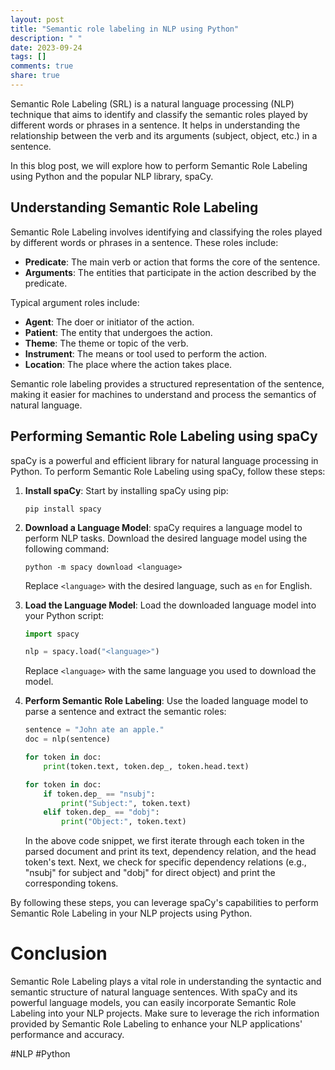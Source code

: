 ```yaml
---
layout: post
title: "Semantic role labeling in NLP using Python"
description: " "
date: 2023-09-24
tags: []
comments: true
share: true
---
```


Semantic Role Labeling (SRL) is a natural language processing (NLP) technique that aims to identify and classify the semantic roles played by different words or phrases in a sentence. It helps in understanding the relationship between the verb and its arguments (subject, object, etc.) in a sentence.

In this blog post, we will explore how to perform Semantic Role Labeling using Python and the popular NLP library, spaCy.

## Understanding Semantic Role Labeling

Semantic Role Labeling involves identifying and classifying the roles played by different words or phrases in a sentence. These roles include:

- **Predicate**: The main verb or action that forms the core of the sentence.
- **Arguments**: The entities that participate in the action described by the predicate.

Typical argument roles include:

- **Agent**: The doer or initiator of the action.
- **Patient**: The entity that undergoes the action.
- **Theme**: The theme or topic of the verb.
- **Instrument**: The means or tool used to perform the action.
- **Location**: The place where the action takes place.

Semantic role labeling provides a structured representation of the sentence, making it easier for machines to understand and process the semantics of natural language.

## Performing Semantic Role Labeling using spaCy

spaCy is a powerful and efficient library for natural language processing in Python. To perform Semantic Role Labeling using spaCy, follow these steps:

1. **Install spaCy**: Start by installing spaCy using pip:

   ```
   pip install spacy
   ```

2. **Download a Language Model**: spaCy requires a language model to perform NLP tasks. Download the desired language model using the following command:

   ```
   python -m spacy download <language>
   ```

   Replace `<language>` with the desired language, such as `en` for English.

3. **Load the Language Model**: Load the downloaded language model into your Python script:

   ```python
   import spacy

   nlp = spacy.load("<language>")
   ```

   Replace `<language>` with the same language you used to download the model.

4. **Perform Semantic Role Labeling**: Use the loaded language model to parse a sentence and extract the semantic roles:

   ```python
   sentence = "John ate an apple."
   doc = nlp(sentence)

   for token in doc:
       print(token.text, token.dep_, token.head.text)

   for token in doc:
       if token.dep_ == "nsubj":
           print("Subject:", token.text)
       elif token.dep_ == "dobj":
           print("Object:", token.text)
   ```

   In the above code snippet, we first iterate through each token in the parsed document and print its text, dependency relation, and the head token's text. Next, we check for specific dependency relations (e.g., "nsubj" for subject and "dobj" for direct object) and print the corresponding tokens.

By following these steps, you can leverage spaCy's capabilities to perform Semantic Role Labeling in your NLP projects using Python.

# Conclusion

Semantic Role Labeling plays a vital role in understanding the syntactic and semantic structure of natural language sentences. With spaCy and its powerful language models, you can easily incorporate Semantic Role Labeling into your NLP projects. Make sure to leverage the rich information provided by Semantic Role Labeling to enhance your NLP applications' performance and accuracy.

#NLP #Python